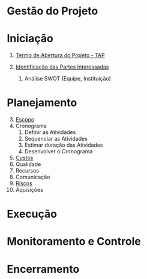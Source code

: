 # Gestão do Projeto 

# Iniciação

1. [Termo de Abertura do Projeto - TAP](./01_Termo_Abertura_Projeto.md)    


2. [Identificação das Partes Interessadas](./02_Identificação_Partes_Interessada.md)   
   1. Análise SWOT (Equipe, Instituição)

# Planejamento

3. [Escopo](./03_Escopo.md)
4. Cronograma
   1. Definir as Atividades
   2. Sequenciar as Atividades
   3. Estimar duração das Atividades
   4. Desenvolver o Cronograma
5. [Custos](./04_Custos.md)
6. Qualidade
7. Recursos
8. Comunicação
9. [Riscos](./08_Riscos.md)
10. Aquisições

# Execução

# Monitoramento e Controle

# Encerramento